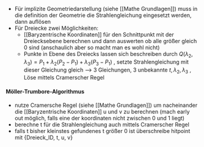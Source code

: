
- Für implizite Geometriedarstellung (siehe [[Mathe Grundlagen]]) muss in die definition der Geometrie die Strahlengleichung eingesetzt werden, dann auflösen
- Für Dreiecke zwei Möglichkeiten:
	- [[Baryzentrische Koordinaten]] für den Schnittpunkt mit der Dreiecksebene berechnen und dann auswerten ob alle größer gleich 0 sind (anschaulich aber so macht man es wohl nicht)
	-  Punkte in Ebene des Dreiecks lassen sich beschreiben durch $Q(\lambda_2, \lambda_3) = P_1 + \lambda_2(P_2 - P_1) + \lambda_3(P_3 - P_1)$ , setzte Strahlengleichung mit dieser Gleichung gleich
		--> 3 Gleichungen, 3 unbekannte $t, \lambda_2, \lambda_3$ , Löse mittels Cramerscher Regel

#### Möller-Trumbore-Algorithmus
- nutze Cramersche Regel (siehe [[Mathe Grundlagen]]) um nacheinander die [[Baryzentrische Koordinaten]] u und v zu berechnen (mach early out möglich, falls eine der koordinaten nicht zwischen 0 und 1 liegt)
- berechne t für die Strahlengleichung auch mittels Cramerscher Regel
- falls t bisher kleinstes gefundenes t größer 0 ist überschreibe hitpoint mit {Dreieck_ID, t, u, v}